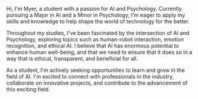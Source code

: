 Hi, I'm Myer, a student with a passion for AI and Psychology. Currently pursuing a Major in AI and a Minor in Psychology, I'm eager to apply my skills and knowledge to help shape the world of technology for the better.

Throughout my studies, I've been fascinated by the intersection of AI and Psychology, exploring topics such as human-robot interaction, emotion recognition, and ethical AI. I believe that AI has enormous potential to enhance human well-being, and that we need to ensure that it does so in a way that is ethical, transparent, and beneficial for all.

As a student, I'm actively seeking opportunities to learn and grow in the field of AI. I'm excited to connect with professionals in the industry, collaborate on innovative projects, and contribute to the advancement of this exciting field.
